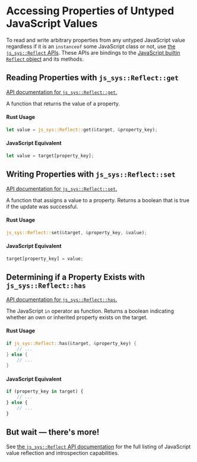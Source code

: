 # Accessing Properties of Untyped JavaScript Values

To read and write arbitrary properties from any untyped JavaScript value
regardless if it is an `instanceof` some JavaScript class or not, use [the
`js_sys::Reflect` APIs][js-sys-reflect]. These APIs are bindings to the
[JavaScript builtin `Reflect` object][mdn-reflect] and its methods.

## Reading Properties with `js_sys::Reflect::get`

[API documentation for `js_sys::Reflect::get`.](https://rustwasm.github.io/wasm-bindgen/api/js_sys/struct.Reflect.html#method.get)

A function that returns the value of a property.

#### Rust Usage

```rust
let value = js_sys::Reflect::get(&target, &property_key);
```

#### JavaScript Equivalent

```js
let value = target[property_key];
```

## Writing Properties with `js_sys::Reflect::set`

[API documentation for `js_sys::Reflect::set`.](https://rustwasm.github.io/wasm-bindgen/api/js_sys/struct.Reflect.html#method.set)

A function that assigns a value to a property. Returns a boolean that is true if
the update was successful.

#### Rust Usage

```rust
js_sys::Reflect::set(&target, &property_key, &value);
```

#### JavaScript Equivalent

```js
target[property_key] = value;
```

## Determining if a Property Exists with `js_sys::Reflect::has`

[API documentation for `js_sys::Reflect::has`.](https://rustwasm.github.io/wasm-bindgen/api/js_sys/struct.Reflect.html#method.has)

The JavaScript `in` operator as function. Returns a boolean indicating whether
an own or inherited property exists on the target.

#### Rust Usage

```rust
if js_sys::Reflect::has(&target, &property_key) {
    // ...
} else {
    // ...
}
```

#### JavaScript Equivalent

```js
if (property_key in target) {
    // ...
} else {
    // ...
}
```

## But wait — there's more!

See [the `js_sys::Reflect` API documentation][js-sys-reflect] for the full
listing of JavaScript value reflection and introspection capabilities.

[js-sys-reflect]: https://rustwasm.github.io/wasm-bindgen/api/js_sys/struct.Reflect.html
[mdn-reflect]: https://developer.mozilla.org/en-US/docs/Web/JavaScript/Reference/Global_Objects/Reflect
